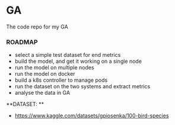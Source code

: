 # GA
The code repo for my GA


### ROADMAP

- select a simple test dataset for end metrics
- build the model, and get it working on a single node
- run the model on multiple nodes
- run the model on docker
- build a k8s controller to manage pods
- run the dataset on the two systems and extract metrics
- analyse the data in GA


**DATASET: **

- https://www.kaggle.com/datasets/gpiosenka/100-bird-species

